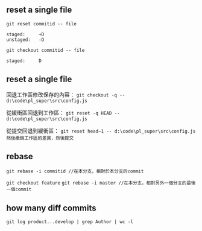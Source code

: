 

## reset a single file
`git reset commitid -- file`

	staged: 	+D
	unstaged:	-D
	
`git checkout commitid -- file`

	staged:		D

## reset a single file
回退工作區修改保存的內容：
`git checkout -q -- d:\code\pl_super\src\config.js`

從緩衝區回退到工作區：
`git reset -q HEAD -- d:\code\pl_super\src\config.js`

從提交回退到緩衝區：
`git reset head~1 -- d:\code\pl_super\src\config.js`
`	然後撤銷工作區的差異，然後提交`
	
## rebase
`git rebase -i commitid //在本分支，相對於本分支的commit`

`git checkout feature`
`git rebase -i master //在本分支，相對另外一個分支的最後一個commit`

## how many diff commits
`git log product...develop | grep Author | wc -l`

